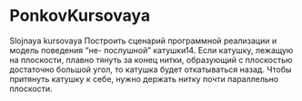# PonkovKursovaya
Slojnaya kursovaya
Построить сценарий программной реализации и модель поведения “не-
послушной” катушки14. Если катушку, лежащую на плоскости, плавно 
тянуть за конец нитки, образующий с плоскостью достаточно большой 
угол, то катушка будет откатываться назад. Чтобы притянуть катушку к 
себе, нужно держать нитку почти параллельно плоскости.
